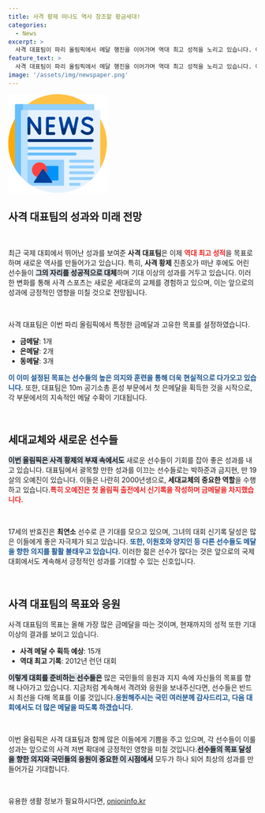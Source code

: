 ```yaml
---
title: 사격 황제 떠나도 역사 창조할 황금세대!
categories:
  - News
excerpt: >
  사격 대표팀이 파리 올림픽에서 메달 행진을 이어가며 역대 최고 성적을 노리고 있습니다. 어린 선수들이 사격 황제 진종오의 자리를 완벽히 대체하며 새로운 전환점을 맞이하고 있습니다.
feature_text: >
  사격 대표팀이 파리 올림픽에서 메달 행진을 이어가며 역대 최고 성적을 노리고 있습니다. 어린 선수들이 사격 황제 진종오의 자리를 완벽히 대체하며 새로운 전환점을 맞이하고 있습니다.
image: '/assets/img/newspaper.png'
---
```


<p><img src="/assets/img/newspaper.png" alt="kimp 속보" /></p>

<h2 data-ke-size="size26">사격 대표팀의 성과와 미래 전망</h2>

<p data-ke-size="size16">&nbsp;</p>

<p>최근 국제 대회에서 뛰어난 성과를 보여준 <b>사격 대표팀</b>은 이제 <b><span style="color: #ee2323;">역대 최고 성적</span></b>을 목표로 하며 새로운 역사를 만들어가고 있습니다. 특히, <b>사격 황제</b> 진종오가 떠난 후에도 어린 선수들이 <b><span style="background-color: #21538527;">그의 자리를 성공적으로 대체</span></b>하며 기대 이상의 성과를 거두고 있습니다. 이러한 변화를 통해 사격 스포츠는 새로운 세대로의 교체를 경험하고 있으며, 이는 앞으로의 성과에 긍정적인 영향을 미칠 것으로 전망됩니다. </p>

<p data-ke-size="size16">&nbsp;</p>

<p>사격 대표팀은 이번 파리 올림픽에서 특정한 금메달과 고유한 목표를 설정하였습니다. </p>

<ul>
<li><b>금메달</b>: 1개</li>
<li><b>은메달</b>: 2개</li>
<li><b>동메달</b>: 3개</li>
</ul>

<p><b><span style="color: #1a5490;">이 이미 설정된 목표는 선수들의 높은 의지와 훈련을 통해 더욱 현실적으로 다가오고 있습니다.</span></b> 또한, 대표팀은 10m 공기소총 혼성 부문에서 첫 은메달을 획득한 것을 시작으로, 각 부문에서의 지속적인 메달 수확이 기대됩니다. </p>

<p data-ke-size="size16">&nbsp;</p>

<h2 data-ke-size="size26">세대교체와 새로운 선수들</h2>

<p><b><span style="background-color: #21538527;">이번 올림픽은 사격 황제의 부재 속에서도</span></b> 새로운 선수들이 기회를 잡아 좋은 성과를 내고 있습니다. 대표팀에서 괄목할 만한 성과를 이끄는 선수들로는 박하준과 금지현, 만 19살의 오예진이 있습니다. 이들은 나란히 2000년생으로, <b>세대교체의 중요한 역할</b>을 수행하고 있습니다.<b><span style="color: #ee2323;">특히 오예진은 첫 올림픽 출전에서 신기록을 작성하며 금메달을 차지했습니다.</span></b> </p>

<p data-ke-size="size16">&nbsp;</p>

<p>17세의 반효진은 <b>최연소</b> 선수로 큰 기대를 모으고 있으며, 그녀의 대회 신기록 달성은 많은 이들에게 좋은 자극제가 되고 있습니다. <b><span style="color: #1a5490;">또한, 이원호와 양지인 등 다른 선수들도 메달을 향한 의지를 활활 불태우고 있습니다.</span></b> 이러한 젊은 선수가 많다는 것은 앞으로의 국제 대회에서도 계속해서 긍정적인 성과를 기대할 수 있는 신호입니다. </p>

<p data-ke-size="size16">&nbsp;</p>

<h2 data-ke-size="size26">사격 대표팀의 목표와 응원</h2>

<p>사격 대표팀의 목표는 올해 가장 많은 금메달을 따는 것이며, 현재까지의 성적 또한 기대 이상의 결과를 보이고 있습니다. </p>

<ul>
<li><b>사격 메달 수 획득 예상</b>: 15개</li>
<li><b>역대 최고 기록</b>: 2012년 런던 대회</li>
</ul>

<p><b><span style="background-color: #21538527;">이렇게 대회를 준비하는 선수들은</span></b> 많은 국민들의 응원과 지지 속에 자신들의 목표를 향해 나아가고 있습니다. 지금처럼 계속해서 격려와 응원을 보내주신다면, 선수들은 반드시 최선을 다해 목표를 이룰 것입니다.<b><span style="color: #1a5490;">응원해주시는 국민 여러분께 감사드리고, 다음 대회에서도 더 많은 메달을 따도록 하겠습니다.</span></b></p>

<p data-ke-size="size16">&nbsp;</p>

<p>이번 올림픽은 사격 대표팀과 함께 많은 이들에게 기쁨을 주고 있으며, 각 선수들이 이룰 성과는 앞으로의 사격 저변 확대에 긍정적인 영향을 미칠 것입니다.<b><span style="background-color: #21538527;">선수들의 목표 달성을 향한 의지와 국민들의 응원이 중요한 이 시점에서</span></b> 모두가 하나 되어 최상의 성과를 만들어가길 기대합니다. </p>

<p data-ke-size="size16">&nbsp;</p>
유용한 생활 정보가 필요하시다면, <a href="https://onioninfo.kr" rel="dofollow">onioninfo.kr</a>


